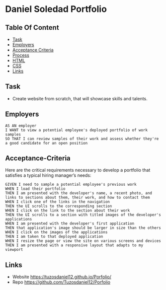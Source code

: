 
# Daniel Soledad Portfolio 
## Table Of Content

* [Task](#Task)
* [Employers](#Employers)
* [Acceptance Criteria](#Acceptance-Criteria)
* [Process](#Process)
* [HTML](#HTML)
* [CSS](#CSS)
* [Links](#Links)

 

## Task

* Create website from scratch, that will showcase skills and talents. 


## Employers 

```
AS AN employer
I WANT to view a potential employee's deployed portfolio of work samples
SO THAT I can review samples of their work and assess whether they're a good candidate for an open position
```


## Acceptance-Criteria

Here are the critical requirements necessary to develop a portfolio that satisfies a typical hiring manager’s needs:

```
GIVEN I need to sample a potential employee's previous work
WHEN I load their portfolio
THEN I am presented with the developer's name, a recent photo, and links to sections about them, their work, and how to contact them
WHEN I click one of the links in the navigation
THEN the UI scrolls to the corresponding section
WHEN I click on the link to the section about their work
THEN the UI scrolls to a section with titled images of the developer's applications
WHEN I am presented with the developer's first application
THEN that application's image should be larger in size than the others
WHEN I click on the images of the applications
THEN I am taken to that deployed application
WHEN I resize the page or view the site on various screens and devices
THEN I am presented with a responsive layout that adapts to my viewport
```

## Links
* Website
https://tuzosdaniel12.github.io/Porfolio/
* Repo
https://github.com/Tuzosdaniel12/Porfolio